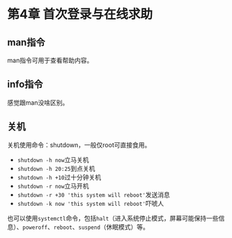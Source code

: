 # 第4章 首次登录与在线求助

## man指令

man指令可用于查看帮助内容。

## info指令

感觉跟man没啥区别。

## 关机

关机使用命令：shutdown，一般仅root可直接食用。

- `shutdown -h now`立马关机
- `shutdown -h 20:25`到点关机
- `shutdown -h +10`过十分钟关机
- `shutdown -r now`立马开机
- `shutdown -r +30 'this system will reboot'`发送消息
- `shutdown -k now 'this system will reboot'`吓唬人

也可以使用`systemctl`命令，包括`halt`（进入系统停止模式，屏幕可能保持一些信息）、`poweroff`、`reboot`、`suspend`（休眠模式）等。
